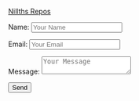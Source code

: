 [Nillths Repos](https://github.com/Nillth)

<body>
<form  action="http://formspree.io/marc@nillth.com"  method="post">

Name: <input  type="text"  name="Name"  placeholder="Your Name">

Email: <input  type="email"  name="_replyto"  placeholder="Your Email">

Message: <textarea  name="message"  placeholder="Your Message"></textarea>

<input  type="submit"  value="Send"/>

<input  type="hidden"  name="_subject"  Value="Submitted from Nillth.net"/>

</form>

</body>